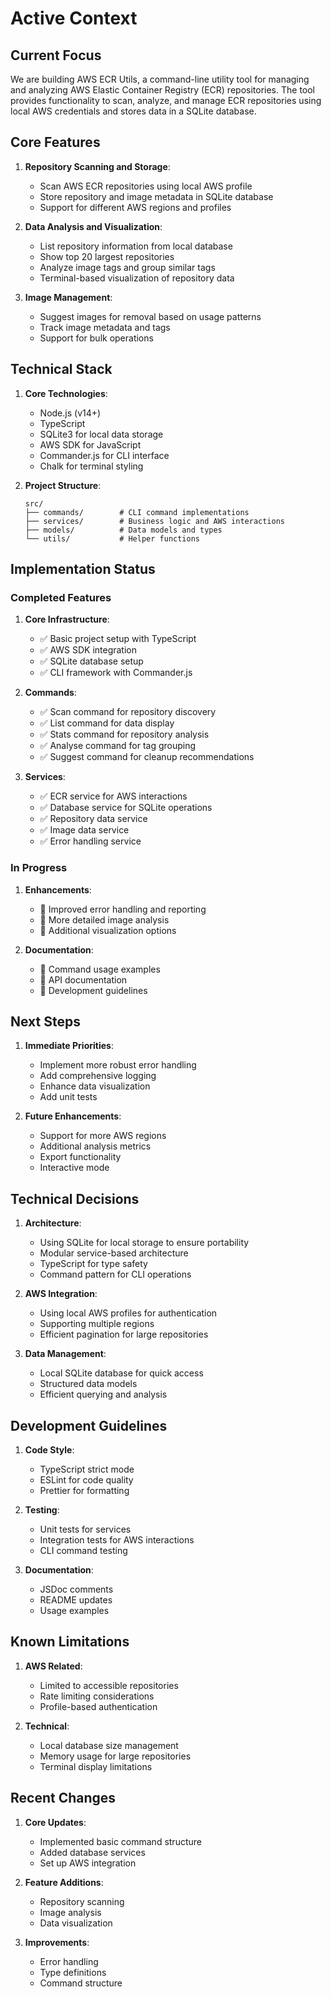 # Active Context

## Current Focus

We are building AWS ECR Utils, a command-line utility tool for managing and analyzing AWS Elastic Container Registry (ECR) repositories. The tool provides functionality to scan, analyze, and manage ECR repositories using local AWS credentials and stores data in a SQLite database.

## Core Features

1. **Repository Scanning and Storage**:
   - Scan AWS ECR repositories using local AWS profile
   - Store repository and image metadata in SQLite database
   - Support for different AWS regions and profiles

2. **Data Analysis and Visualization**:
   - List repository information from local database
   - Show top 20 largest repositories
   - Analyze image tags and group similar tags
   - Terminal-based visualization of repository data

3. **Image Management**:
   - Suggest images for removal based on usage patterns
   - Track image metadata and tags
   - Support for bulk operations

## Technical Stack

1. **Core Technologies**:
   - Node.js (v14+)
   - TypeScript
   - SQLite3 for local data storage
   - AWS SDK for JavaScript
   - Commander.js for CLI interface
   - Chalk for terminal styling

2. **Project Structure**:
   ```
   src/
   ├── commands/        # CLI command implementations
   ├── services/        # Business logic and AWS interactions
   ├── models/          # Data models and types
   └── utils/           # Helper functions
   ```

## Implementation Status

### Completed Features

1. **Core Infrastructure**:
   - ✅ Basic project setup with TypeScript
   - ✅ AWS SDK integration
   - ✅ SQLite database setup
   - ✅ CLI framework with Commander.js

2. **Commands**:
   - ✅ Scan command for repository discovery
   - ✅ List command for data display
   - ✅ Stats command for repository analysis
   - ✅ Analyse command for tag grouping
   - ✅ Suggest command for cleanup recommendations

3. **Services**:
   - ✅ ECR service for AWS interactions
   - ✅ Database service for SQLite operations
   - ✅ Repository data service
   - ✅ Image data service
   - ✅ Error handling service

### In Progress

1. **Enhancements**:
   - 🔄 Improved error handling and reporting
   - 🔄 More detailed image analysis
   - 🔄 Additional visualization options

2. **Documentation**:
   - 🔄 Command usage examples
   - 🔄 API documentation
   - 🔄 Development guidelines

## Next Steps

1. **Immediate Priorities**:
   - Implement more robust error handling
   - Add comprehensive logging
   - Enhance data visualization
   - Add unit tests

2. **Future Enhancements**:
   - Support for more AWS regions
   - Additional analysis metrics
   - Export functionality
   - Interactive mode

## Technical Decisions

1. **Architecture**:
   - Using SQLite for local storage to ensure portability
   - Modular service-based architecture
   - TypeScript for type safety
   - Command pattern for CLI operations

2. **AWS Integration**:
   - Using local AWS profiles for authentication
   - Supporting multiple regions
   - Efficient pagination for large repositories

3. **Data Management**:
   - Local SQLite database for quick access
   - Structured data models
   - Efficient querying and analysis

## Development Guidelines

1. **Code Style**:
   - TypeScript strict mode
   - ESLint for code quality
   - Prettier for formatting

2. **Testing**:
   - Unit tests for services
   - Integration tests for AWS interactions
   - CLI command testing

3. **Documentation**:
   - JSDoc comments
   - README updates
   - Usage examples

## Known Limitations

1. **AWS Related**:
   - Limited to accessible repositories
   - Rate limiting considerations
   - Profile-based authentication

2. **Technical**:
   - Local database size management
   - Memory usage for large repositories
   - Terminal display limitations

## Recent Changes

1. **Core Updates**:
   - Implemented basic command structure
   - Added database services
   - Set up AWS integration

2. **Feature Additions**:
   - Repository scanning
   - Image analysis
   - Data visualization

3. **Improvements**:
   - Error handling
   - Type definitions
   - Command structure
